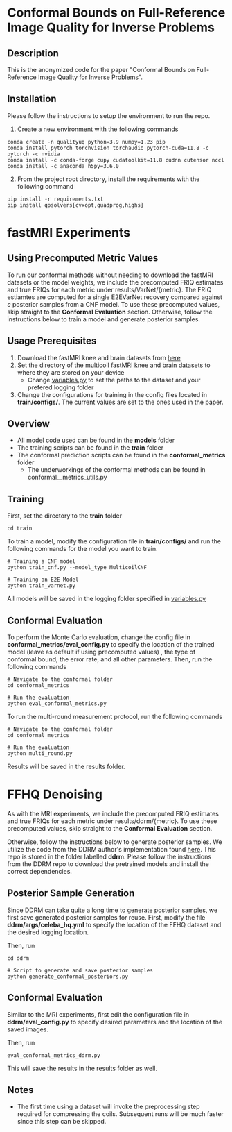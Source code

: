 # Conformal Bounds on Full-Reference Image Quality for Inverse Problems

## Description
This is the anonymized code for the paper "Conformal Bounds on Full-Reference Image Quality for Inverse Problems".

## Installation
Please follow the instructions to setup the environment to run the repo.
1. Create a new environment with the following commands
```
conda create -n qualityuq python=3.9 numpy=1.23 pip
conda install pytorch torchvision torchaudio pytorch-cuda=11.8 -c pytorch -c nvidia
conda install -c conda-forge cupy cudatoolkit=11.8 cudnn cutensor nccl
conda install -c anaconda h5py=3.6.0
```
2. From the project root directory, install the requirements with the following command
```
pip install -r requirements.txt
pip install qpsolvers[cvxopt,quadprog,highs]
```


# fastMRI Experiments

## Using Precomputed Metric Values
To run our conformal methods without needing to download the fastMRI datasets or the model weights, 
we include the precomputed FRIQ estimates and true FRIQs for each metric under results/VarNet/{metric}.
The FRIQ estiamtes are computed for a single E2EVarNet recovery compared against $c$ posterior samples from a CNF model.
To use these precomputed values, skip straight to the **Conformal Evaluation** section.
Otherwise, follow the instructions below to train a model and generate posterior samples.


## Usage Prerequisites
1. Download the fastMRI knee and brain datasets from [here](https://fastmri.org/)
2. Set the directory of the multicoil fastMRI knee and brain datasets to where they are stored on your device
    - Change [variables.py](variables.py) to set the paths to the dataset and your prefered logging folder
3. Change the configurations for training in the config files located in **train/configs/**. The current values are set to the ones used in the paper.


## Overview
- All model code used can be found in the **models** folder
- The training scripts can be found in the **train** folder
- The conformal prediction scripts can be found in the **conformal_metrics** folder
   - The underworkings of the conformal methods can be found in conformal__metrics_utils.py

## Training
First, set the directory to the **train** folder
```
cd train
```

To train a model, modify the configuration file in **train/configs/** and run the following commands for the model you want to train.
```
# Training a CNF model
python train_cnf.py --model_type MulticoilCNF 

# Training an E2E Model
python train_varnet.py
```

All models will be saved in the logging folder specified in [variables.py](variables.py)


## Conformal Evaluation

To perform the Monte Carlo evaluation, change the config file in **conformal_metrics/eval_config.py** to specify the location of the trained model (leave as default if using precomputed values)
, the type of conformal bound, the error rate, and all other parameters. Then, run the following commands
```
# Navigate to the conformal folder
cd conformal_metrics

# Run the evaluation
python eval_conformal_metrics.py 
```

To run the multi-round measurement protocol, run the following commands
```
# Navigate to the conformal folder
cd conformal_metrics

# Run the evaluation
python multi_round.py
```

Results will be saved in the results folder. 


# FFHQ Denoising
As with the MRI experiments, we include the precomputed FRIQ estimates and true FRIQs for each metric under results/ddrm/{metric}.
To use these precomputed values, skip straight to the **Conformal Evaluation** section.

Otherwise, follow the instructions below to generate posterior samples.
We utilize the code from the DDRM author's implementation found [here](https://github.com/bahjat-kawar/ddrm). This repo is stored in the folder labelled **ddrm**. Please follow the instructions from the DDRM repo to download the pretrained models and install the correct dependencies.


## Posterior Sample Generation
Since DDRM can take quite a long time to generate posterior samples, we first save  generated posterior samples for reuse. First, modify the file **ddrm/args/celeba_hq.yml** to specify the location of the FFHQ dataset and the desired logging location.

Then, run
```
cd ddrm

# Script to generate and save posterior samples
python generate_conformal_posteriors.py
```


## Conformal Evaluation
Similar to the MRI experiments, first edit the configuration file in **ddrm/eval_config.py** to specify desired parameters and the location of the saved images.

Then, run
```
eval_conformal_metrics_ddrm.py
```
This will save the results in the results folder as well.


## Notes
- The first time using a dataset will invoke the preprocessing step required for compressing the coils. 
Subsequent runs will be much faster since this step can be skipped.

